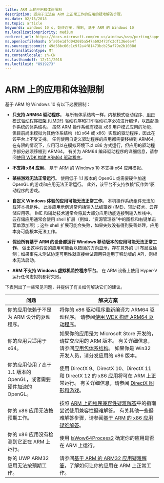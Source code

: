 ```yaml
---
title: ARM 上的应用和体验限制
description: 适用于无法在 ARM 上正常工作的应用的疑难解答步骤。
ms.date: 02/15/2018
ms.topic: article
keywords: windows 10 s, 始终连接, 限制, 基于 ARM 的 Windows 10
ms.localizationpriority: medium
redirect_url: https://docs.microsoft.com/en-us/windows/uwp/porting/apps-on-arm-troubleshooting-x86
ms.openlocfilehash: 5fa05e1dfd04208ba547a692473fc3df136e6e4f
ms.sourcegitcommit: 49d58bc66c1c9f2a4f81473bcb25af79e2b1088d
ms.translationtype: MT
ms.contentlocale: zh-CN
ms.lasthandoff: 12/11/2018
ms.locfileid: "8919273"
---
```

# <a name="limitations-of-apps-and-experiences-on-arm"></a>ARM 上的应用和体验限制
基于 ARM 的 Windows 10 有以下必要限制：

- **只支持 ARM64 驱动程序**。 与所有体系结构一样，内核模式驱动程序、[用户模式驱动程序框架 (UMDF)](https://docs.microsoft.com/en-us/windows-hardware/drivers/wdf/overview-of-the-umdf) 驱动程序和打印驱动程序必须进行编译，以匹配操作系统的体系结构。 虽然 ARM 操作系统有模拟 x86 用户模式应用的功能，但目前尚未模拟为其他体系结构（如 x64 或 x86）实现的驱动程序，因此在该平台上不受支持。 任何使用自定义驱动程序的应用都需要移植到 ARM64。 在有限的情况下，应用可以在模拟环境下以 x86 方式运行，但应用的驱动程序部分必须移植到 ARM64。 有关为 ARM64 编译驱动程序的详细信息，请参阅[使用 WDK 构建 ARM64 驱动程序](https://review.docs.microsoft.com/en-us/windows-hardware/drivers/develop/building-arm64-drivers?branch=rs4-arm64)。

- **不支持 x64 应用**。 基于 ARM 的 Windows 10 不支持 x64 应用模拟。

- **某些游戏无法正常运行**。 使用低于 1.1 版本的 OpenGL 或需要硬件加速 OpenGL 的游戏和应用无法正常运行。 此外，该平台不支持依赖“反作弊”驱动程序的游戏。

- **自定义 Windows 体验的应用可能无法正常工作**。 本机操作系统组件无法加载非本机组件。 此类应用示例通常包括输入法编辑器 (IME)、辅助技术、云存储应用等。 IME 和辅助技术通常会将其大部分应用功能连接到输入堆栈中。 云存储应用通常会使用 shell 扩展（例如，“资源管理器”中的图标和右键单击菜单添加项）；这些 shell 扩展可能会失败，如果失败没有得到妥善处理，应用本身可能根本无法工作。

- **假设所有基于 ARM 的设备都运行 Windows 移动版本的应用可能无法正常工作**。 做出这种假设的应用可能会以错误的方向显示，存在意外的 UI 布局或绘制；如果事先未测试协定可用性就直接尝试调用只适用于移动版的 API，则根本无法启动。

- **ARM 不支持 Windows 虚拟机监控程序平台**。 在 ARM 设备上使用 Hyper-V 运行任何虚拟机都将失败。

下表列出了一些常见问题，并提供了有关如何解决它们的建议。

|问题|解决方案|
|-----|--------|
| 你的应用依赖于不是为 ARM 设计的驱动程序。 | 将你的 x86 驱动程序重新编译为 ARM64 驱动程序。 请参阅[使用 WDK 构建 ARM64 驱动程序](https://docs.microsoft.com/en-us/windows-hardware/drivers/develop/building-arm64-drivers)。 |
| 你的应用只适用于 x64。 | 如果你的应用是为 Microsoft Store 开发的，请提交应用的 ARM 版本。 有关详细信息，请参阅[应用包体系结构](../packaging/device-architecture.md)。 如果你是 Win32 开发人员，请分发应用的 x86 版本。 |
| 你的应用使用了高于 1.1 版本的 OpenGL，或者需要硬件加速的 OpenGL。 | 使用 DirectX 9、DirectX 10、DirectX 11 和 DirectX 12 的 x86 应用将可在 ARM 上正常运行。 有关详细信息，请参阅 [DirectX 图形和游戏](https://msdn.microsoft.com/en-us/library/windows/desktop/ee663274(v=vs.85).aspx)。 |
| 你的 x86 应用无法按预期工作。 | 按照 [ARM 上的程序兼容性疑难解答](apps-on-arm-program-compat-troubleshooter.md)中的指南尝试使用兼容性疑难解答。 有关其他一些疑难解答步骤，请参阅[基于 ARM 的 x86 应用疑难解答](apps-on-arm-troubleshooting-x86.md)。 |
| 你的 x86 应用没有检测到它正在 ARM 上运行。 | 使用 [IsWow64Process2](https://msdn.microsoft.com/en-us/library/windows/desktop/mt804318(v=vs.85).aspx) 确定你的应用是否在 ARM 上运行。 |
| 你的 UWP ARM32 应用无法按预期工作。 | 请参阅[基于 ARM 的 ARM32 应用疑难解答](apps-on-arm-troubleshooting-arm32.md)，了解如何让你的应用在 ARM 上正常工作。 |
